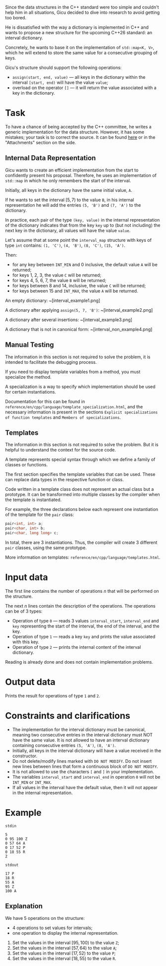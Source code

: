 Since the data structures in the C++ standard were too simple and couldn't help him in all situations, Gicu decided to dive into research to avoid getting too bored.

He is dissatisfied with the way a dictionary is implemented in C++ and wants to propose a new structure for the upcoming C++26 standard: an interval dictionary.

Concretely, he wants to base it on the implementation of `std::map<K, V>`, which he will extend to store the same value for a consecutive grouping of keys.

Gicu's structure should support the following operations:
* `assign(start, end, value)` — all keys in the dictionary within the interval `[start, end)` will have the value `value`;
* overload on the operator `[]` — it will return the value associated with a key in the dictionary.

# Task

To have a chance of being accepted by the C++ committee, he writes a generic implementation for the data structure. However, it has some mistakes; your task is to correct the source. It can be found [here](dictionar.cpp) or in the "Attachments" section on the side.

## Internal Data Representation

Gicu wants to create an efficient implementation from the start to confidently present his proposal. Therefore, he uses an implementation of `std::map` in which he only remembers the start of the interval.

Initially, all keys in the dictionary have the same initial value, `A`.

If he wants to set the interval $[5, 7)$ to the value `B`, in his internal representation he will add the entries `(5, 'B')` and `(7, 'A')` to the dictionary.

In practice, each pair of the type `(key, value)` in the internal representation of the dictionary indicates that from the key `key` up to (but not including) the next key in the dictionary, all values will have the value `value`.

Let's assume that at some point the `interval_map` structure with keys of type `int` contains: `(1, 'C')`, `(4, 'B')`, `(8, 'C')`, `(15, 'A')`.

Then:

* for any key between `INT_MIN` and $0$ inclusive, the default value `A` will be returned;
* for keys $1$, $2$, $3$, the value `C` will be returned;
* for keys $4$, $5$, $6$, $7$, the value `B` will be returned;
* for keys between $8$ and $14$, inclusive, the value `C` will be returned;
* for keys between $15$ and `INT_MAX`, the value `A` will be returned.

An empty dictionary:
~[interval_example1.png]

A dictionary after applying `assign(5, 7, 'B')`:
~[interval_example2.png]

A dictionary after several insertions:
~[interval_example3.png]

A dictionary that is not in canonical form:
~[interval_non_example4.png]

## Manual Testing

The information in this section is not required to solve the problem, it is intended to facilitate the debugging process.

If you need to display template variables from a method, you must specialize the method.

A specialization is a way to specify which implementation should be used for certain instantiations.

Documentation for this can be found in `reference/en/cpp/language/template_specialization.html`, and the necessary information is present in the sections `Explicit specializations of function templates` and `Members of specializations`.

## Templates

The information in this section is not required to solve the problem. But it is helpful to understand the context for the source code.

A template represents special syntax through which we define a family of classes or functions.

The first section specifies the template variables that can be used. These can replace data types in the respective function or class.

Code written in a template class does not represent an actual class but a prototype. It can be transformed into multiple classes by the compiler when the template is instantiated.

For example, the three declarations below each represent one instantiation of the template for the `pair` class:
```c++
pair<int, int> a;
pair<char, int> b;
pair<char, long long> c;
```
In total, there are 3 instantiations. Thus, the compiler will create 3 different `pair` classes, using the same prototype.

More information on templates: `reference/en/cpp/language/templates.html`.

# Input data

The first line contains the number of operations $n$ that will be performed on the structure.

The next $n$ lines contain the description of the operations. The operations can be of 3 types:
- Operation of type `0` — reads 3 values `interval_start`, `interval_end` and `key` representing the start of the interval, the end of the interval, and the key.
- Operation of type `1` — reads a key `key` and prints the value associated with this key.
- Operation of type `2` — prints the internal content of the interval dictionary.

Reading is already done and does not contain implementation problems.

# Output data

Prints the result for operations of type `1` and `2`.

# Constraints and clarifications

- The implementation for the interval dictionary must be canonical, meaning two consecutive entries in the interval dictionary must NOT have the same value. It is not allowed to have an interval dictionary containing consecutive entries `(5, 'A')`, `(8, 'A')`.
- Initially, all keys in the interval dictionary will have a value received in the constructor.
- Do not delete/modify lines marked with `DO NOT MODIFY`. Do not insert new lines between lines that form a continuous block of `DO NOT MODIFY`.
- It is not allowed to use the characters `[` and `]` in your implementation.
- The variables `interval_start` and `interval_end` in operation `0` will not be `INT_MIN` or `INT_MAX`.
- If all values in the interval have the default value, then it will not appear in the internal representation.

# Example
`stdin`
```
5
0 95 100 Z
0 57 64 A
0 17 52 P
0 18 55 R
2
```
`stdout`
```
17 P
18 R
55 A
95 Z
100 A
```

## Explanation 

We have $5$ operations on the structure:
* $4$ operations to set values for intervals;
* one operation to display the internal representation.

1. Set the values in the interval $[95, 100)$ to the value `Z`;
1. Set the values in the interval $[57, 64)$ to the value `A`;
1. Set the values in the interval $[17, 52)$ to the value `P`;
1. Set the values in the interval $[18, 55)$ to the value `R`.
```
